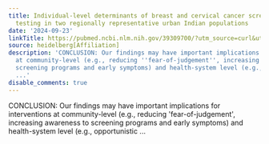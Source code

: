 ```yaml
---
title: Individual-level determinants of breast and cervical cancer screening and early
  testing in two regionally representative urban Indian populations
date: '2024-09-23'
linkTitle: https://pubmed.ncbi.nlm.nih.gov/39309700/?utm_source=curl&utm_medium=rss&utm_campaign=pubmed-2&utm_content=1FakS-2QOkCT8HsMOQP1bCRQ4YzyumYOmxmF0moLsQ3dFB1E9V&fc=20220326224207&ff=20240923200302&v=2.18.0.post9+e462414
source: heidelberg[Affiliation]
description: 'CONCLUSION: Our findings may have important implications for interventions
  at community-level (e.g., reducing ''fear-of-judgement'', increasing awareness to
  screening programs and early symptoms) and health-system level (e.g., opportunistic
  ...'
disable_comments: true
---
```

CONCLUSION: Our findings may have important implications for interventions at community-level (e.g., reducing 'fear-of-judgement', increasing awareness to screening programs and early symptoms) and health-system level (e.g., opportunistic ...